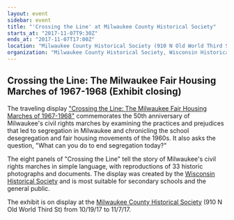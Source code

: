 ```yaml
---
layout: event
sidebar: event
title: "'Crossing the Line' at Milwaukee County Historical Society"
starts_at: "2017-11-07T9:30Z"
ends_at: "2017-11-07T17:00Z"
location: "Milwaukee County Historical Society (910 N Old World Third St)"
organization: "Milwaukee County Historical Society, Wisconsin Historical Society"
---
```


## Crossing the Line: The Milwaukee Fair Housing Marches of 1967-1968 (Exhibit closing) 

The traveling display ["Crossing the Line: The Milwaukee Fair Housing Marches of 1967-1968"](https://www.wisconsinhistory.org/calendar/series/43/crossing-the-line) commemorates the 50th anniversary of Milwaukee's civil rights marches by examining the practices and prejudices that led to segregation in Milwaukee and chronicling the school desegregation and fair housing movements of the 1960s. It also asks the question, "What can you do to end segregation today?"
 
The eight panels of "Crossing the Line" tell the story of Milwaukee's civil rights marches in simple language, with reproductions of 33 historic photographs and documents. The display was created by the [Wisconsin Historical Society](https://www.wisconsinhistory.org) and is most suitable for secondary schools and the general public.
 
The exhibit is on display at the [Milwaukee County Historical Society](https://milwaukeehistory.net) (910 N Old World Third St) from 10/19/17 to 11/7/17.
